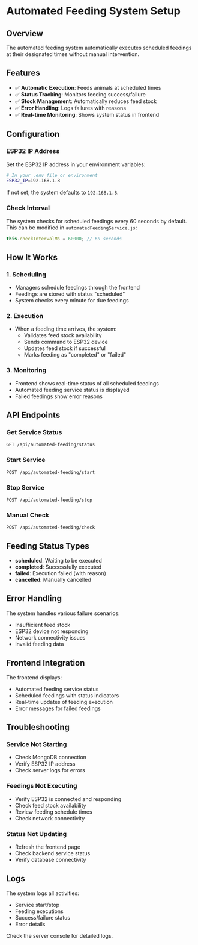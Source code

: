 # Automated Feeding System Setup

## Overview
The automated feeding system automatically executes scheduled feedings at their designated times without manual intervention.

## Features
- ✅ **Automatic Execution**: Feeds animals at scheduled times
- ✅ **Status Tracking**: Monitors feeding success/failure
- ✅ **Stock Management**: Automatically reduces feed stock
- ✅ **Error Handling**: Logs failures with reasons
- ✅ **Real-time Monitoring**: Shows system status in frontend

## Configuration

### ESP32 IP Address
Set the ESP32 IP address in your environment variables:

```bash
# In your .env file or environment
ESP32_IP=192.168.1.8
```

If not set, the system defaults to `192.168.1.8`.

### Check Interval
The system checks for scheduled feedings every 60 seconds by default. This can be modified in `automatedFeedingService.js`:

```javascript
this.checkIntervalMs = 60000; // 60 seconds
```

## How It Works

### 1. Scheduling
- Managers schedule feedings through the frontend
- Feedings are stored with status "scheduled"
- System checks every minute for due feedings

### 2. Execution
- When a feeding time arrives, the system:
  - Validates feed stock availability
  - Sends command to ESP32 device
  - Updates feed stock if successful
  - Marks feeding as "completed" or "failed"

### 3. Monitoring
- Frontend shows real-time status of all scheduled feedings
- Automated feeding service status is displayed
- Failed feedings show error reasons

## API Endpoints

### Get Service Status
```
GET /api/automated-feeding/status
```

### Start Service
```
POST /api/automated-feeding/start
```

### Stop Service
```
POST /api/automated-feeding/stop
```

### Manual Check
```
POST /api/automated-feeding/check
```

## Feeding Status Types

- **scheduled**: Waiting to be executed
- **completed**: Successfully executed
- **failed**: Execution failed (with reason)
- **cancelled**: Manually cancelled

## Error Handling

The system handles various failure scenarios:
- Insufficient feed stock
- ESP32 device not responding
- Network connectivity issues
- Invalid feeding data

## Frontend Integration

The frontend displays:
- Automated feeding service status
- Scheduled feedings with status indicators
- Real-time updates of feeding execution
- Error messages for failed feedings

## Troubleshooting

### Service Not Starting
- Check MongoDB connection
- Verify ESP32 IP address
- Check server logs for errors

### Feedings Not Executing
- Verify ESP32 is connected and responding
- Check feed stock availability
- Review feeding schedule times
- Check network connectivity

### Status Not Updating
- Refresh the frontend page
- Check backend service status
- Verify database connectivity

## Logs

The system logs all activities:
- Service start/stop
- Feeding executions
- Success/failure status
- Error details

Check the server console for detailed logs.

